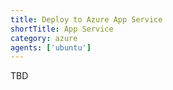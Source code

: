 ```yaml
---
title: Deploy to Azure App Service
shortTitle: App Service
category: azure
agents: ['ubuntu']
---
```


TBD
